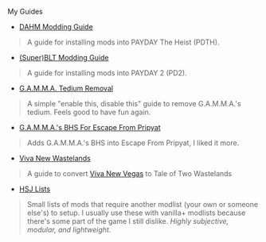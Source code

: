 
My Guides

- [DAHM Modding Guide](./dahminstall)
> A guide for installing mods into PAYDAY The Heist (PDTH).
- [(Super)BLT Modding Guide](./bltinstall)
> A guide for installing mods into PAYDAY 2 (PD2).
- [G.A.M.M.A. Tedium Removal](./gammatediumremoval)
> A simple "enable this, disable this" guide to remove G.A.M.M.A.'s tedium. Feels good to have fun again.
- [G.A.M.M.A.'s BHS For Escape From Pripyat](./gammabhsforefp)
> Adds G.A.M.M.A.'s BHS into Escape From Pripyat, I liked it more.
- [Viva New Wastelands](./vnv-to-ttw)
> A guide to convert [Viva New Vegas](https://vivanewvegas.moddinglinked.com) to Tale of Two Wastelands
- [HSJ Lists](./hsj)
> Small lists of mods that require another modlist (your own or someone else's) to setup. I usually use these with vanilla+ modlists because there's some part of the game I still dislike. *Highly subjective, modular, and lightweight.*